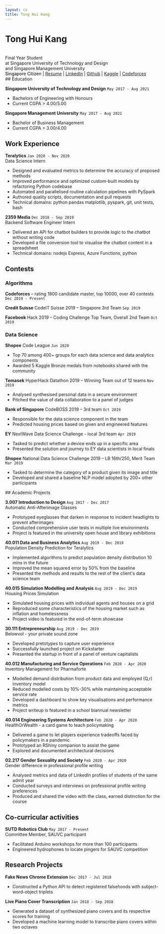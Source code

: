 ```yaml
---
layout: cv
title: Tong Hui Kang
---
```


# Tong Hui Kang
<br>
Final Year Student <br>
at Singapore University of Technology and Design <br>
and Singapore Management University

<div id="webaddress">
<a style="color:black">Singapore Citizen | </a> 
<a href="https://resume.huikang.tech"
onclick="getOutboundLink('Resume'); return true;"
target="_blank">
Resume</a> |
<a href="https://www.linkedin.com/in/huikang-tong/"
onclick="getOutboundLink('LinkedIn'); return true;"
target="_blank">
LinkedIn</a> |
<a href="https://github.com/tonghuikang/"
onclick="getOutboundLink('Github'); return true;"
target="_blank">
Github</a> |
<a href="https://www.kaggle.com/huikang/"
onclick="getOutboundLink('Kaggle'); return true;"
target="_blank">
Kaggle</a> |
<a href="https://codeforces.com/profile/huikang/"
onclick="getOutboundLink('Codeforces'); return true;"
target="_blank">
Codeforces</a>
</div>
## Education

**Singapore University of Technology and Design**
`May 2017 - Aug 2021`

- Bachelors of Engineering with Honours
- Current CGPA <a id="sutd-gpa">> 4.00/5.00</a>

**Singapore Management University**
`May 2017 - Aug 2021`

- Bachelor of Business Management
- Current CGPA <a id="smu-gpa">> 3.00/4.00</a>




## Work Experience


**Teralytics**
`Jan 2020 - Nov 2020`<br>
Data Science Intern

- Designed and evaluated metrics to determine the accuracy of proposed methods
- Improved performance and optimized custom-built models by refactoring Python codebase
- Automated and parallelised routine calculation pipelines with PySpark
- Authored quality scripts, documentation and pull requests
- Technical domains: python pandas matplotlib, pyspark, git, unit tests, bash

**2359 Media**
`Dec 2018 - Sep 2019`<br>
Backend Software Engineer Intern

- Delivered an API for chatbot builders to provide logic to the chatbot without writing code
- Developed a file conversion tool to visualise the chatbot content in a spreadsheet
- Technical domains: nodejs Express, Azure Functions, python


## Contests

### Algorithms

**Codeforces** – rating <a id="rating">1800</a> <a id="rank">candidate master</a>, top 10000, over 40 contests
`Dec 2019 - Present`

**Credit Suisse** CodeIT Suisse 2019 – Singapore 3rd Team 
`Sep 2019`

**Facebook** Hack 2019 – Coding Challenge Top Team, Overall 2nd Team
`Oct 2019`


### Data Science


**Shopee** Code League
`Jun 2020`
- Top 70 among 400+ groups for each data science and data analytics components
- Awarded 5 Kaggle Bronze medals from notebooks shared with the community


**Temasek** HyperHack Datathon 2019 – Winning Team out of 12 teams
`Nov 2019`
- Analysed synthesised personal data in a secure environment
- Pitched the value of data collaboration to a panel of judges


**Bank of Singapore** CodeBOSS 2019 – 3rd team
`Oct 2019`
- Responsible for the data science component in the team
- Predicted housing prices based on given and engineered features


**EY** NextWave Data Science Challenge - local 3rd team
`Apr 2019`
- Tasked to predict whether a device ends up in a specific area
- Presented the solution and journey to EY data scientists in local finals


**Shopee** National Data Science Challenge 2019 – LB 16th/250, Merit Team
`Mar 2019`
- Tasked to determine the category of a product given its image and title
- Developed and shared a baseline NLP model adopted by 200+ other participants

<div style="page-break-after: always;"></div>
## Academic Projects

**3.007 Introduction to Design**
`Aug 2017 - Dec 2017`<br>
Automatic Anti-Afterimage Glasses 
- Prototyped eyeglasses that darken in response to incident headlights to prevent afterimages
- Conducted comprehensive user tests in multiple live environments
- Project is featured in the university open house and library exhibitions


**40.011 Data and Business Analytics**
`Aug 2019 - Dec 2019`<br>
Population Density Prediction for Teralytics
- Implemented algorithms to predict population density distribution 10 mins in the future
- Improved the mean squared error by 50% from the baseline
- Presented the methods and results to the rest of the client's data science team


**40.015 Simulation Modelling and Analysis**
`Aug 2019 - Dec 2019`<br>
Housing Prices Simulation

- Simulated housing prices with individual agents and houses on a grid
- Reproduced some characteristics of the housing market such as inflation and homelessness
- Project video is featured in the end-of-term showcase


**30.111 Entrepreneurship**
`Aug 2019 - Dec 2019`<br>
Belowvol - your private sound zone
- Developed pretotypes to capture user experience
- Successfully launched project on Kickstarter
- Presented the startup in front of a panel of venture capitalists


**40.012 Manufacturing and Service Operations**
`Feb 2020 - Apr 2020`<br>
Inventory Management for Pharmaforte
- Modelled demand distribution from product data and employed (Q,r) inventory model
- Reduced modelled costs by 10%-30% while maintaining acceptable service rate
- Developed a dashboard to show key visualisations and performance metrics
- Project writeup is featured in a school biannual newsletter


**40.014 Engineering Systems Architecture**
`Feb 2020 - Apr 2020`<br>
HealthOrWealth - a card game to teach policymaking
- Delivered a game to let players experience tradeoffs faced by policymakers in a pandemic
- Prototyped an RShiny companion to assist the game
- Explored and documented architectural decisions


**02.217 Gender Sexuality and Society**
`Feb 2020 - Apr 2020`<br>
Gender difference in professional profile writing
- Analysed metrics and data of LinkedIn profiles of students of the same admit year
- Conducted surveys and interviews on professional profile writing preferences
- Produced and shared the video with the class, earned distinction for the course

## Co-curricular activities


**SUTD Robotics Club**
`May 2017 - Present`<br>
Committee Member, SAUVC participant

- Facilitated Arduino workshops for more than 100 participants
- Engineered hydrophones to locate pingers for SAUVC competition

## Research Projects


**Fake News Chrome Extension**
`Dec 2017 - Jul 2018`
- Constructed a Python API to detect registered falsehoods with subject-word-object triplets


**Live Piano Cover Transcription** 
`Jan 2018 - Sep 2018`
- Generated a dataset of synthesized piano covers and its respective scores for training
- Developed a machine learning model to transcribe piano covers within two octaves


